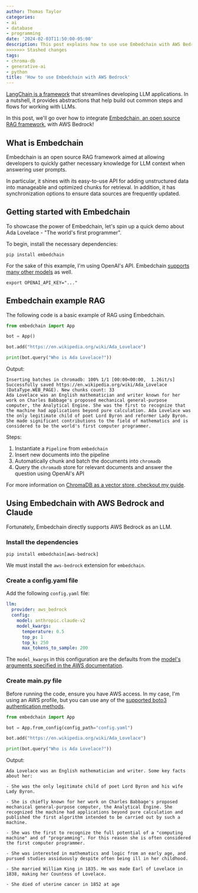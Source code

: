 ```yaml
---
author: Thomas Taylor
categories:
- ai
- database
- programming
date: '2024-02-03T11:50:00-05:00'
description: This post explains how to use use Embedchain with AWS Bedrock and Anthropic's LLM Claude.
>>>>>>> Stashed changes
tags:
- chroma-db
- generative-ai
- python
title: 'How to use Embedchain with AWS Bedrock'
---
```


[LangChain is a framework][1] that streamlines developing LLM applications. In a nutshell, it provides abstractions that help build out common steps and flows for working with LLMs.

In this post, we'll go over how to integrate [Embedchain, an open source RAG framework][2], with AWS Bedrock!

## What is Embedchain

Embedchain is an open source RAG framework aimed at allowing developers to quickly gather necessary knowledge for LLM context when answering user prompts.

In particular, it shines with its easy-to-use API for adding unstructured data into manageable and optimized chunks for retrieval. In addition, it has synchronization options to ensure data sources are frequently updated.

## Getting started with Embedchain

To showcase the power of Embedchain, let's spin up a quick demo about Ada Lovelace - "The world's first programmer".

To begin, install the necessary dependencies:

```shell
pip install embedchain
```

For the sake of this example, I'm using OpenAI's API. Embedchain [supports many other models][3] as well.

```shell
export OPENAI_API_KEY="..."
```

## Embedchain example RAG

The following code is a basic example of RAG using Embedchain.

```python
from embedchain import App

bot = App()

bot.add("https://en.wikipedia.org/wiki/Ada_Lovelace")

print(bot.query("Who is Ada Lovelace?"))
```

Output:

```text
Inserting batches in chromadb: 100% 1/1 [00:00<00:00,  1.26it/s]
Successfully saved https://en.wikipedia.org/wiki/Ada_Lovelace (DataType.WEB_PAGE). New chunks count: 33
Ada Lovelace was an English mathematician and writer known for her work on Charles Babbage's proposed mechanical general-purpose computer, the Analytical Engine. She was the first to recognize that the machine had applications beyond pure calculation. Ada Lovelace was the only legitimate child of poet Lord Byron and reformer Lady Byron. She made significant contributions to the field of mathematics and is considered to be the world's first computer programmer.
```

Steps:
1. Instantiate a `Pipeline` from `embedchain`
2. Insert new documents into the pipeline
3. Automatically chunk and batch the documents into `chromadb`
4. Query the `chromadb` store for relevant documents and answer the question using OpenAI's API

For more information on [ChromaDB as a vector store, checkout my guide][6].

## Using Embedchain with AWS Bedrock and Claude

Fortunately, Embedchain directly supports AWS Bedrock as an LLM. 

### Install the dependencies

```shell
pip install embedchain[aws-bedrock]
```

We must install the `aws-bedrock` extension for `embedchain`.

### Create a config.yaml file

Add the following `config.yaml` file:

```yaml
llm:
  provider: aws_bedrock
  config:
    model: anthropic.claude-v2
    model_kwargs:
      temperature: 0.5
      top_p: 1
      top_k: 250
      max_tokens_to_sample: 200
```

The `model_kwargs` in this configuration are the defaults from the [model's arguments specified in the AWS documentation][4].

### Create main.py file

Before running the code, ensure you have AWS access. In my case, I'm using an AWS profile, but you can use any of the [supported boto3 authentication methods][5].

```python
from embedchain import App

bot = App.from_config(config_path="config.yaml")

bot.add("https://en.wikipedia.org/wiki/Ada_Lovelace")

print(bot.query("Who is Ada Lovelace?"))
```

Output:

```text
Ada Lovelace was an English mathematician and writer. Some key facts about her:

- She was the only legitimate child of poet Lord Byron and his wife Lady Byron.

- She is chiefly known for her work on Charles Babbage's proposed mechanical general-purpose computer, the Analytical Engine. She recognized the machine had applications beyond pure calculation and published the first algorithm intended to be carried out by such a machine.

- She was the first to recognize the full potential of a "computing machine" and of "programming". For this reason she is often considered the first computer programmer.

- She was interested in mathematics and logic from an early age, and pursued studies assiduously despite often being ill in her childhood.

- She married William King in 1835. He was made Earl of Lovelace in 1838, making her Countess of Lovelace.

- She died of uterine cancer in 1852 at age
```

[1]: https://www.langchain.com/
[2]: https://docs.embedchain.ai/get-started/quickstart:wqa
[3]: https://docs.embedchain.ai/components/llms
[4]: https://docs.aws.amazon.com/bedrock/latest/userguide/model-parameters.html
[5]: https://boto3.amazonaws.com/v1/documentation/api/latest/guide/credentials.html#configuring-credentials
[6]: https://how.wtf/how-to-use-chroma-db-step-by-step-guide.html
